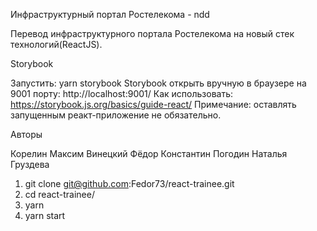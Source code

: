 Инфраструктурный портал Ростелекома - ndd

Перевод инфраструктурного портала Ростелекома на новый стек технологий(ReactJS). 

Storybook

Запустить: yarn storybook
Storybook открыть вручную в браузере на 9001 порту: http://localhost:9001/
Как использовать: https://storybook.js.org/basics/guide-react/
Примечание: оставлять запущенным реакт-приложение не обязательно.

Авторы

  Корелин Максим
  Винецкий Фёдор
  Константин Погодин
  Наталья Груздева
  
  
 1) git clone git@github.com:Fedor73/react-trainee.git
 2) cd react-trainee/
 3) yarn
 4) yarn start
